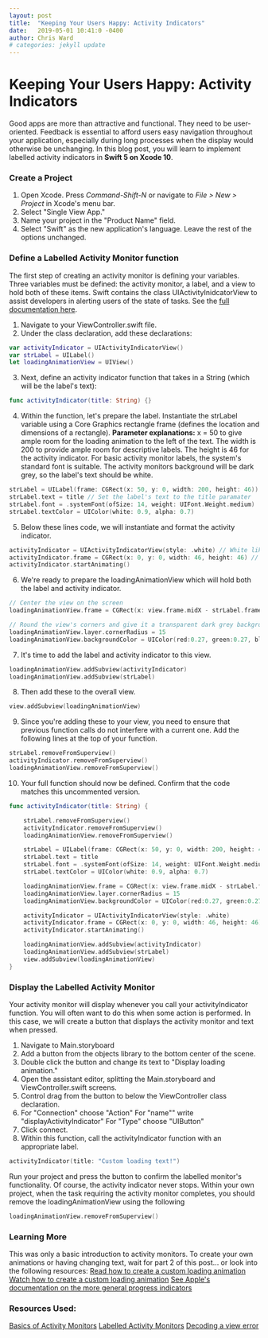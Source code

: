 ```yaml
---
layout: post
title:  "Keeping Your Users Happy: Activity Indicators"
date:   2019-05-01 10:41:0 -0400
author: Chris Ward
# categories: jekyll update
---
```

# Keeping Your Users Happy: Activity Indicators

Good apps are more than attractive and functional. They need to be user-oriented. Feedback is essential to afford users easy navigation throughout your application, especially during long processes when the display would otherwise be unchanging. In this blog post, you will learn to implement labelled activity indicators in **Swift 5 on Xcode 10**.

### Create a Project

1) Open Xcode. Press *Command-Shift-N* or navigate to *File > New > Project* in Xcode's menu bar.
2) Select "Single View App."
3) Name your project in the "Product Name" field.
4) Select "Swift" as the new application's language. Leave the rest of the options unchanged.

### Define a Labelled Activity Monitor function

The first step of creating an activity monitor is defining your variables. Three variables must be defined: the activity monitor, a label, and a view to hold both of these items. Swift contains the class UIActivityInidcatorView to assist developers in alerting users of the state of tasks. See the [full documentation here](https://developer.apple.com/documentation/uikit/uiactivityindicatorview).

1) Navigate to your ViewController.swift file.
2) Under the class declaration, add these declarations:
```swift
var activityIndicator = UIActivityIndicatorView()
var strLabel = UILabel()
let loadingAnimationView = UIView()
```
3) Next, define an activity indicator function that takes in a String (which will be the label's text):
```swift
func activityIndicator(title: String) {}
```
4) Within the function, let's prepare the label. Instantiate the strLabel variable using a Core Graphics rectangle frame (defines the location and dimensions of a rectangle).
**Parameter explanations:** x = 50 to give ample room for the loading animation to the left of the text. The width is 200 to provide ample room for descriptive labels. The height is 46 for the activity indicator. For basic activity monitor labels, the system's standard font is suitable. The activity monitors background will be dark grey, so the label's text should be white.
```swift
strLabel = UILabel(frame: CGRect(x: 50, y: 0, width: 200, height: 46))
strLabel.text = title // Set the label's text to the title paramater
strLabel.font = .systemFont(ofSize: 14, weight: UIFont.Weight.medium)
strLabel.textColor = UIColor(white: 0.9, alpha: 0.7)
```
5) Below these lines code, we will instantiate and format the activity indicator.
```swift
activityIndicator = UIActivityIndicatorView(style: .white) // White like the text
activityIndicator.frame = CGRect(x: 0, y: 0, width: 46, height: 46) // Left justified in view
activityIndicator.startAnimating()
```
6) We're ready to prepare the loadingAnimationView which will hold both the label and activity indicator.
```swift
// Center the view on the screen
loadingAnimationView.frame = CGRect(x: view.frame.midX - strLabel.frame.width/2, y: view.frame.midY - strLabel.frame.height/2 , width: 200, height: 46)

// Round the view's corners and give it a transparent dark grey background
loadingAnimationView.layer.cornerRadius = 15
loadingAnimationView.backgroundColor = UIColor(red:0.27, green:0.27, blue:0.27, alpha:0.7)
```
7) It's time to add the label and activity indicator to this view.
```swift
loadingAnimationView.addSubview(activityIndicator)
loadingAnimationView.addSubview(strLabel)
```
8) Then add these to the overall view.
```swift
view.addSubview(loadingAnimationView)
```
9) Since you're adding these to your view, you need to ensure that previous function calls do not interfere with a current one. Add the following lines at the top of your function.
```swift
strLabel.removeFromSuperview()
activityIndicator.removeFromSuperview()
loadingAnimationView.removeFromSuperview()
```
10) Your full function should now be defined. Confirm that the code matches this uncommented version.
```swift
func activityIndicator(title: String) {

    strLabel.removeFromSuperview()
    activityIndicator.removeFromSuperview()
    loadingAnimationView.removeFromSuperview()

    strLabel = UILabel(frame: CGRect(x: 50, y: 0, width: 200, height: 46))
    strLabel.text = title
    strLabel.font = .systemFont(ofSize: 14, weight: UIFont.Weight.medium)
    strLabel.textColor = UIColor(white: 0.9, alpha: 0.7)

    loadingAnimationView.frame = CGRect(x: view.frame.midX - strLabel.frame.width/2, y: view.frame.midY - strLabel.frame.height/2 , width: 200, height: 46)
    loadingAnimationView.layer.cornerRadius = 15
    loadingAnimationView.backgroundColor = UIColor(red:0.27, green:0.27, blue:0.27, alpha:0.7)

    activityIndicator = UIActivityIndicatorView(style: .white)
    activityIndicator.frame = CGRect(x: 0, y: 0, width: 46, height: 46)
    activityIndicator.startAnimating()

    loadingAnimationView.addSubview(activityIndicator)
    loadingAnimationView.addSubview(strLabel)
    view.addSubview(loadingAnimationView)
}
```

### Display the Labelled Activity Monitor

Your activity monitor will display whenever you call your activityIndicator function. You will often want to do this when some action is performed. In this case, we will create a button that displays the activity monitor and text when pressed.

1) Navigate to Main.storyboard
2) Add a button from the objects library to the bottom center of the scene.
3) Double click the button and change its text to "Display loading animation."
4) Open the assistant editor, splitting the Main.storyboard and ViewController.swift screens.
5) Control drag from the button to below the ViewController class declaration.
6) For "Connection" choose "Action"
For "name"" write "displayActivityIndicator"
For "Type" choose "UIButton"
7) Click connect.
8) Within this function, call the activityIndicator function with an appropriate label.
```swift
activityIndicator(title: "Custom loading text!")
```
Run your project and press the button to confirm the labelled monitor's functionality. Of course, the activity indicator never stops. Within your own project, when the task requiring the activity monitor completes, you should remove the loadingAnimationView using the following
```swift
loadingAnimationView.removeFromSuperview()
```

### Learning More

This was only a basic introduction to activity monitors. To create your own animations or having changing text, wait for part 2 of this post... or look into the following resources:
[Read how to create a custom loading animation](https://www.raywenderlich.com/1746-how-to-create-a-complex-loading-animation-in-swift)
[Watch how to create a custom loading animation](https://www.youtube.com/watch?v=Vk-B6UPLOjA)
[See Apple's documentation on the more general progress indicators](https://developer.apple.com/design/human-interface-guidelines/ios/controls/progress-indicators/)

### Resources Used:

[Basics of Activity Monitors](https://www.ioscreator.com/tutorials/activity-indicator-ios-tutorial-ios12)
[Labelled Activity Monitors](https://stackoverflow.com/questions/27960556/loading-an-overlay-when-running-long-tasks-in-ios)
[Decoding a view error](http://brainwashinc.com/2017/07/21/loading-activity-indicator-ios-swift/)
